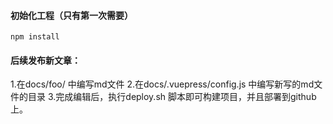 #### 初始化工程（只有第一次需要）
```
npm install
```


#### 后续发布新文章：
1.在docs/foo/ 中编写md文件
2.在docs/.vuepress/config.js 中编写新写的md文件的目录
3.完成编辑后，执行deploy.sh 脚本即可构建项目，并且部署到github上。






